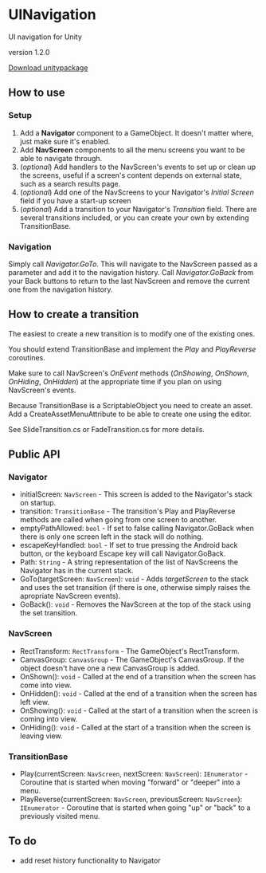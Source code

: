# UINavigation

UI navigation for Unity

version 1.2.0

[Download unitypackage](https://github.com/chiarpavel/ui-navigation/raw/master/ui-navigation.unitypackage)

## How to use

### Setup

1. Add a __Navigator__ component to a GameObject. It doesn't matter where, just make sure it's enabled.
2. Add __NavScreen__ components to all the menu screens you want to be able to navigate through.
3. (_optional_) Add handlers to the NavScreen's events to set up or clean up the screens, useful if a screen's content depends on external state, such as a search results page.
4. (_optional_) Add one of the NavScreens to your Navigator's _Initial Screen_ field if you have a start-up screen
5. (_optional_) Add a transition to your Navigator's _Transition_ field. There are several transitions included, or you can create your own by extending TransitionBase.

### Navigation

Simply call _Navigator.GoTo_. This will navigate to the NavScreen passed as a parameter and add it to the navigation history. Call _Navigator.GoBack_ from your Back buttons to return to the last NavScreen and remove the current one from the navigation history.

## How to create a transition

The easiest to create a new transition is to modify one of the existing ones.

You should extend TransitionBase and implement the _Play_ and _PlayReverse_ coroutines.

Make sure to call NavScreen's _OnEvent_ methods (_OnShowing_, _OnShown_, _OnHiding_, _OnHidden_) at the appropriate time if you plan on using NavScreen's events.

Because TransitionBase is a ScriptableObject you need to create an asset. Add a CreateAssetMenuAttribute to be able to create one using the editor.

See SlideTransition.cs or FadeTransition.cs for more details.

## Public API

### Navigator

* initialScreen: `NavScreen` - This screen is added to the Navigator's stack on startup.
* transition: `TransitionBase` - The transition's Play and PlayReverse methods are called when going from one screen to another.
* emptyPathAllowed: `bool` - If set to false calling Navigator.GoBack when there is only one screen left in the stack will do nothing.
* escapeKeyHandled: `bool` - If set to true pressing the Android back button, or the keyboard Escape key will call Navigator.GoBack.
* Path: `String` - A string representation of the list of NavScreens the Navigator has in the current stack.
* GoTo(targetScreen: `NavScreen`): `void` - Adds _targetScreen_ to the stack and uses the set transition (if there is one, otherwise simply raises the apropriate NavScreen events).
* GoBack(): `void` - Removes the NavScreen at the top of the stack using the set transition.

### NavScreen

* RectTransform: `RectTransform` - The GameObject's RectTransform.
* CanvasGroup: `CanvasGroup` - The GameObject's CanvasGroup. If the object doesn't have one a new CanvasGroup is added.
* OnShown(): `void` - Called at the end of a transition when the screen has come into view.
* OnHidden(): `void` - Called at the end of a transition when the screen has left view.
* OnShowing(): `void` - Called at the start of a transition when the screen is coming into view.
* OnHiding(): `void` - Called at the start of a transition when the screen is leaving view.

### TransitionBase

* Play(currentScreen: `NavScreen`, nextScreen: `NavScreen`): `IEnumerator` - Coroutine that is started when moving "forward" or "deeper" into a menu.
* PlayReverse(currentScreen: `NavScreen`, previousScreen: `NavScreen`): `IEnumerator` - Coroutine that is started when going "up" or "back" to a previously visited menu.

## To do

* add reset history functionality to Navigator
